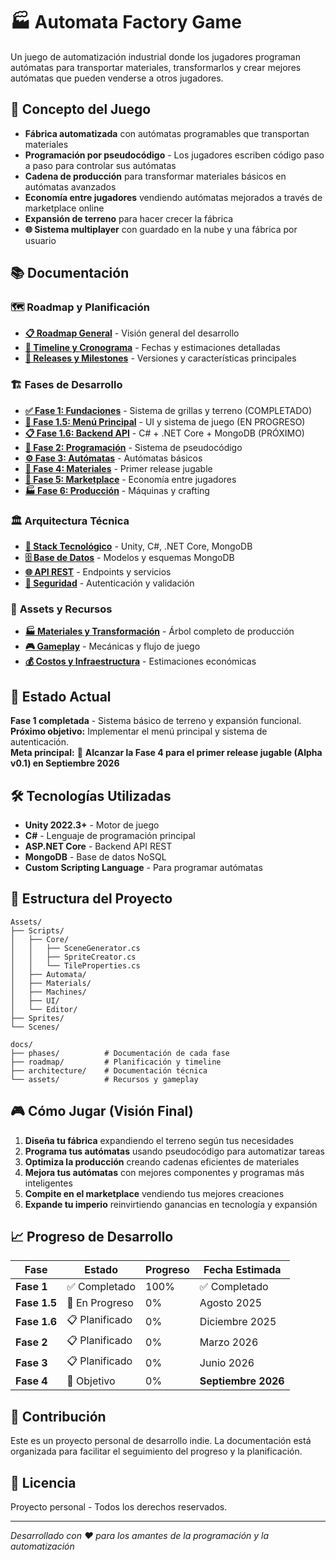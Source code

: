 # 🏭 Automata Factory Game

Un juego de automatización industrial donde los jugadores programan autómatas para transportar materiales, transformarlos y crear mejores autómatas que pueden venderse a otros jugadores.

## 🎯 Concepto del Juego

- **Fábrica automatizada** con autómatas programables que transportan materiales
- **Programación por pseudocódigo** - Los jugadores escriben código paso a paso para controlar sus autómatas
- **Cadena de producción** para transformar materiales básicos en autómatas avanzados
- **Economía entre jugadores** vendiendo autómatas mejorados a través de marketplace online
- **Expansión de terreno** para hacer crecer la fábrica
- **🌐 Sistema multiplayer** con guardado en la nube y una fábrica por usuario

## 📚 Documentación

### 🗺️ **Roadmap y Planificación**
- **[📋 Roadmap General](docs/roadmap/overview.md)** - Visión general del desarrollo
- **[📅 Timeline y Cronograma](docs/roadmap/timeline.md)** - Fechas y estimaciones detalladas
- **[🎯 Releases y Milestones](docs/roadmap/releases.md)** - Versiones y características principales

### 🏗️ **Fases de Desarrollo**
- **[✅ Fase 1: Fundaciones](docs/phases/phase-1.md)** - Sistema de grillas y terreno (COMPLETADO)
- **[🚧 Fase 1.5: Menú Principal](docs/phases/phase-1-5.md)** - UI y sistema de juego (EN PROGRESO)
- **[📋 Fase 1.6: Backend API](docs/phases/phase-1-6.md)** - C# + .NET Core + MongoDB (PRÓXIMO)
- **[🤖 Fase 2: Programación](docs/phases/phase-2.md)** - Sistema de pseudocódigo
- **[⚙️ Fase 3: Autómatas](docs/phases/phase-3.md)** - Autómatas básicos
- **[🎯 Fase 4: Materiales](docs/phases/phase-4.md)** - Primer release jugable
- **[🏪 Fase 5: Marketplace](docs/phases/phase-5.md)** - Economía entre jugadores
- **[🏭 Fase 6: Producción](docs/phases/phase-6.md)** - Máquinas y crafting

### 🏛️ **Arquitectura Técnica**
- **[🔧 Stack Tecnológico](docs/architecture/tech-stack.md)** - Unity, C#, .NET Core, MongoDB
- **[🗄️ Base de Datos](docs/architecture/database.md)** - Modelos y esquemas MongoDB
- **[🌐 API REST](docs/architecture/api.md)** - Endpoints y servicios
- **[🔐 Seguridad](docs/architecture/security.md)** - Autenticación y validación

### 🎨 **Assets y Recursos**
- **[🏭 Materiales y Transformación](docs/assets/materials-tree.md)** - Árbol completo de producción
- **[🎮 Gameplay](docs/assets/gameplay.md)** - Mecánicas y flujo de juego
- **[💰 Costos y Infraestructura](docs/assets/costs.md)** - Estimaciones económicas

## 🚀 Estado Actual

**Fase 1 completada** - Sistema básico de terreno y expansión funcional.  
**Próximo objetivo:** Implementar el menú principal y sistema de autenticación.  
**Meta principal:** 🎯 **Alcanzar la Fase 4 para el primer release jugable (Alpha v0.1) en Septiembre 2026**

## 🛠️ Tecnologías Utilizadas

- **Unity 2022.3+** - Motor de juego
- **C#** - Lenguaje de programación principal
- **ASP.NET Core** - Backend API REST
- **MongoDB** - Base de datos NoSQL
- **Custom Scripting Language** - Para programar autómatas

## 📁 Estructura del Proyecto

```
Assets/
├── Scripts/
│   ├── Core/
│   │   ├── SceneGenerator.cs
│   │   ├── SpriteCreator.cs
│   │   └── TileProperties.cs
│   ├── Automata/
│   ├── Materials/
│   ├── Machines/
│   ├── UI/
│   └── Editor/
├── Sprites/
└── Scenes/

docs/
├── phases/          # Documentación de cada fase
├── roadmap/         # Planificación y timeline
├── architecture/    # Documentación técnica
└── assets/          # Recursos y gameplay
```

## 🎮 Cómo Jugar (Visión Final)

1. **Diseña tu fábrica** expandiendo el terreno según tus necesidades
2. **Programa tus autómatas** usando pseudocódigo para automatizar tareas
3. **Optimiza la producción** creando cadenas eficientes de materiales
4. **Mejora tus autómatas** con mejores componentes y programas más inteligentes
5. **Compite en el marketplace** vendiendo tus mejores creaciones
6. **Expande tu imperio** reinvirtiendo ganancias en tecnología y expansión

## 📈 Progreso de Desarrollo

| Fase | Estado | Progreso | Fecha Estimada |
|------|--------|----------|----------------|
| **Fase 1** | ✅ Completado | 100% | ✅ Completado |
| **Fase 1.5** | 🚧 En Progreso | 0% | Agosto 2025 |
| **Fase 1.6** | 📋 Planificado | 0% | Diciembre 2025 |
| **Fase 2** | 📋 Planificado | 0% | Marzo 2026 |
| **Fase 3** | 📋 Planificado | 0% | Junio 2026 |
| **Fase 4** | 🎯 Objetivo | 0% | **Septiembre 2026** |

## 🤝 Contribución

Este es un proyecto personal de desarrollo indie. La documentación está organizada para facilitar el seguimiento del progreso y la planificación.

## 📄 Licencia

Proyecto personal - Todos los derechos reservados.

---

*Desarrollado con ❤️ para los amantes de la programación y la automatización* 